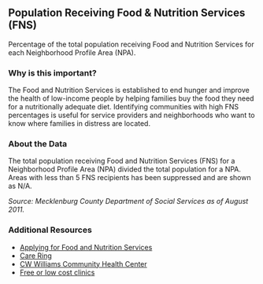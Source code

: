 ## Population Receiving Food & Nutrition Services (FNS)
Percentage of the total population receiving Food and Nutrition Services for each Neighborhood Profile Area (NPA).

### Why is this important?
The Food and Nutrition Services is established to end hunger and improve the health of low-income people by helping families buy the food they need for a nutritionally adequate diet. Identifying communities with high FNS percentages is useful for service providers and neighborhoods who want to know where families in distress are located.

### About the Data
The total population receiving Food and Nutrition Services (FNS) for a Neighborhood Profile Area (NPA) divided the total population for a NPA.  Areas with less than 5 FNS recipients has been suppressed and are shown as N/A.

_Source: Mecklenburg County Department of Social Services as of August 2011._

### Additional Resources
+ [Applying for Food and Nutrition Services](http://charmeck.org/mecklenburg/county/dss/Pages/Default.aspx)
+ [Care Ring](http://www.careringnc.org/)
+ [CW Williams Community Health Center](http://www.cwwilliams.org/v5/index.php#info)
+ [Free or low cost clinics](http://www.needymeds.org/free_clinics.taf?_function=list&state=nc)
